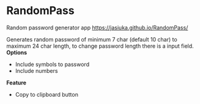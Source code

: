 # RandomPass
Random password generator app https://jasiuka.github.io/RandomPass/

Generates random password of minimum 7 char (default 10 char) to maximum 24 char length, to change password length there is a input field.
**Options**
- Include symbols to password
- Include numbers

**Feature**
- Copy to clipboard button 
